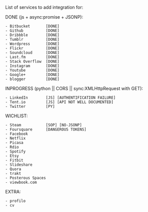 List of services to add integration for:

DONE (js + async:promise + JSONP):

    - Bitbucket       [DONE]
    - Github          [DONE]
    - Dribbble        [DONE]
    - Tumblr          [DONE]
    - Wordpress       [DONE]
    - Flickr          [DONE]
    - Soundcloud      [DONE]
    - Last.fm         [DONE]
    - Stack Overflow  [DONE]
    - Instagram       [DONE]
    - Youtube         [DONE]
    - Google+         [DONE]
    - blogger         [DONE]

INPROGRESS (python || CORS || sync:XMLHttpRequest with GET):

    - LinkedIn        [JS] [AUTHENTIFICATION FAILURE]
    - Tent.io         [JS] [API NOT WELL DOCUMENTED]
    - Twitter         [PY]

WICHLIST:

    - Steam           [SOP] [NO-JSONP]
    - Foursquare      [DANGEROUS TOKENS]
    - Facebook
    - Netflix
    - Picasa
    - Rdio
    - Spotify
    - Etsy
    - Fitbit
    - Slideshare
    - Quora
    - trakt
    - Posterous Spaces
    - viewbook.com

EXTRA:

    - profilo
    - cv
